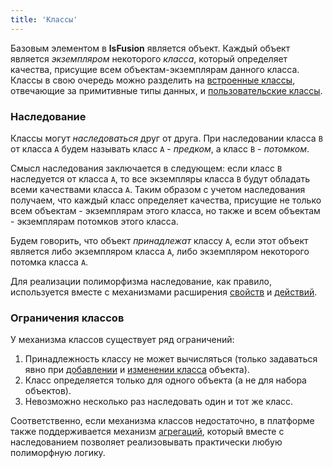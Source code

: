 ```yaml
---
title: 'Классы'
---
```


Базовым элементом в **lsFusion** является объект. Каждый объект является *экземпляром* некоторого *класса*, который определяет качества, присущие всем объектам-экземплярам данного класса. Классы в свою очередь можно разделить на [встроенные классы](Built-in_classes.md), отвечающие за примитивные типы данных, и [пользовательские классы](User_classes.md). 

### Наследование

Классы могут *наследоваться* друг от друга. При наследовании класса `B` от класса `A` будем называть класс `A` - *предком*, а класс `B` - *потомком*.

Смысл наследования заключается в следующем: если класс `B` наследуется от класса `A`, то все экземпляры класса `B` будут обладать всеми качествами класса `A`. Таким образом с учетом наследования получаем, что каждый класс определяет качества, присущие не только всем объектам - экземплярам этого класса, но также и всем объектам - экземплярам потомков этого класса.  

Будем говорить, что объект *принадлежат* классу `A`, если этот объект является либо экземпляром класса `A`, либо экземпляром некоторого потомка класса `A`.  

Для реализации полиморфизма наследование, как правило, используется вместе с механизмами расширения [свойств](Properties.md) и [действий](Action_extension.md). 

### Ограничения классов

У механизма классов существует ряд ограничений:

1.  Принадлежность классу не может вычисляться (только задаваться явно при [добавлении](New_object_NEW.md) и [изменении класса](Class_change_CHANGECLASS_DELETE.md) объекта).
2.  Класс определяется только для одного объекта (а не для набора объектов).
3.  Невозможно несколько раз наследовать один и тот же класс.

Соответственно, если механизма классов недостаточно, в платформе также поддерживается механизм [агрегаций](Aggregations.md), который вместе с наследованием позволяет реализовывать практически любую полиморфную логику.
